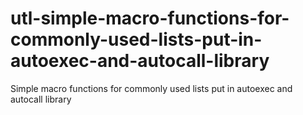 # utl-simple-macro-functions-for-commonly-used-lists-put-in-autoexec-and-autocall-library
Simple macro functions for commonly used lists put in autoexec and autocall library
